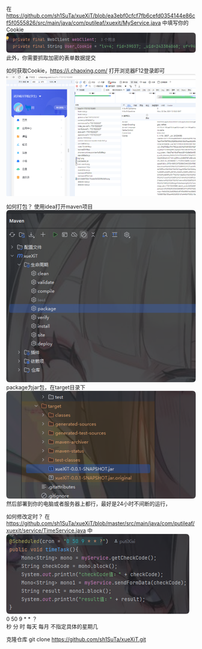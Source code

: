 在 https://github.com/sh1SuTa/xueXiT/blob/ea3ebf0cfcf7fb6cefd0354144e86cf5f0555826/src/main/java/com/putileaf/xuexit/MyService.java
中填写你的Cookie
![img.png](img.png)
此外，你需要抓取加密的表单数据提交

如何获取Cookie，https://i.chaoxing.com/
打开浏览器F12登录即可
![img_1.png](img_1.png)

如何打包？
使用idea打开maven项目
![img_2.png](img_2.png)
package为jar包，在target目录下
![img_3.png](img_3.png)
然后部署到你的电脑或者服务器上都行，最好是24小时不间断的运行，

如何修改定时？
在 https://github.com/sh1SuTa/xueXiT/blob/master/src/main/java/com/putileaf/xuexit/service/TimeService.java 
中
![img_4.png](img_4.png)
<br>
 0  50   9    *   *       ？   
 秒  分   时  每天 每月 不指定具体的星期几
<br>

克隆仓库
git clone https://github.com/sh1SuTa/xueXiT.git